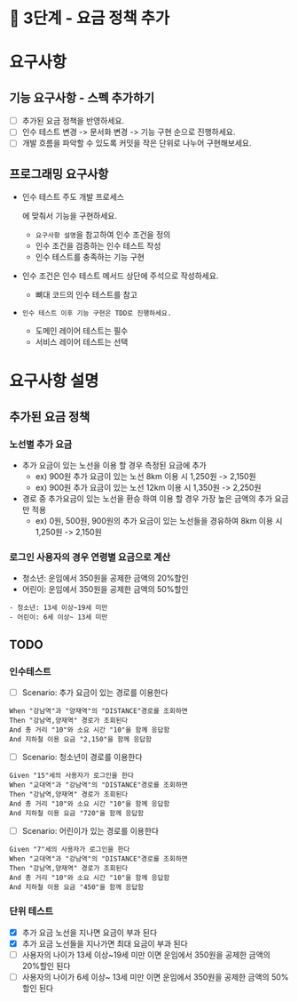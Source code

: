 # 🚀 3단계 - 요금 정책 추가

# 요구사항

## 기능 요구사항 - 스펙 추가하기

- [ ] 추가된 요금 정책을 반영하세요.
- [ ] 인수 테스트 변경 -> 문서화 변경 -> 기능 구현 순으로 진행하세요.
- [ ] 개발 흐름을 파악할 수 있도록 커밋을 작은 단위로 나누어 구현해보세요.

## 프로그래밍 요구사항

- 인수 테스트 주도 개발 프로세스

  에 맞춰서 기능을 구현하세요.

  - `요구사항 설명`을 참고하여 인수 조건을 정의
  - 인수 조건을 검증하는 인수 테스트 작성
  - 인수 테스트를 충족하는 기능 구현

- 인수 조건은 인수 테스트 메서드 상단에 주석으로 작성하세요.

  - 뼈대 코드의 인수 테스트를 참고

- ```
  인수 테스트 이후 기능 구현은 TDD로 진행하세요.
  ```

  - 도메인 레이어 테스트는 필수
  - 서비스 레이어 테스트는 선택

# 요구사항 설명

## 추가된 요금 정책

### 노선별 추가 요금

- 추가 요금이 있는 노선을 이용 할 경우 측정된 요금에 추가
  - ex) 900원 추가 요금이 있는 노선 8km 이용 시 1,250원 -> 2,150원
  - ex) 900원 추가 요금이 있는 노선 12km 이용 시 1,350원 -> 2,250원
- 경로 중 추가요금이 있는 노선을 환승 하여 이용 할 경우 가장 높은 금액의 추가 요금만 적용
  - ex) 0원, 500원, 900원의 추가 요금이 있는 노선들을 경유하여 8km 이용 시 1,250원 -> 2,150원

### 로그인 사용자의 경우 연령별 요금으로 계산

- 청소년: 운임에서 350원을 공제한 금액의 20%할인
- 어린이: 운임에서 350원을 공제한 금액의 50%할인

```plaintext
- 청소년: 13세 이상~19세 미만
- 어린이: 6세 이상~ 13세 미만
```

## TODO

### 인수테스트
- [ ] Scenario: 추가 요금이 있는 경로를 이용한다
```
When "강남역"과 "양재역"의 "DISTANCE"경로를 조회하면
Then "강남역,양재역" 경로가 조회된다
And 총 거리 "10"와 소요 시간 "10"을 함께 응답함
And 지하철 이용 요금 "2,150"을 함께 응답함
```

- [ ] Scenario: 청소년이 경로를 이용한다
```
Given "15"세의 사용자가 로그인을 한다
When "교대역"과 "강남역"의 "DISTANCE"경로를 조회하면
Then "강남역,양재역" 경로가 조회된다
And 총 거리 "10"와 소요 시간 "10"을 함께 응답함
And 지하철 이용 요금 "720"을 함께 응답함
```

- [ ] Scenario: 어린이가 있는 경로를 이용한다
```
Given "7"세의 사용자가 로그인을 한다
When "교대역"과 "강남역"의 "DISTANCE"경로를 조회하면
Then "강남역,양재역" 경로가 조회된다
And 총 거리 "10"와 소요 시간 "10"을 함께 응답함
And 지하철 이용 요금 "450"을 함께 응답함
```

### 단위 테스트
- [x] 추가 요금 노선을 지나면 요금이 부과 된다
- [x] 추가 요금 노선들을 지나가면 최대 요금이 부과 된다
- [ ] 사용자의 나이가 13세 이상~19세 미만 이면 운임에서 350원을 공제한 금액의 20%할인 된다
- [ ] 사용자의 나이가 6세 이상~ 13세 미만 이면 운임에서 350원을 공제한 금액의 50%할인 된다
